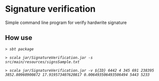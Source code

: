 # Signature verification
Simple command line program for verify hardwrite signature
## How use
*`> sbt package`*

*`> scala jar/SignatureVerification.jar -s src/main/resources/signsSample.txt`*

*`> scala jar/SignatureVerification.jar -v ${ID} 6442 4 345 691 238395 3852.80960900872 17.919573407620817 0.006493506493506494 5443 5233`*